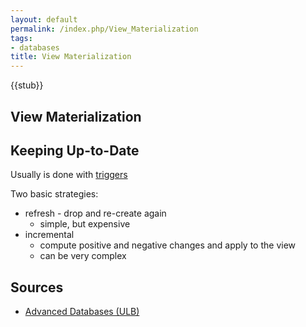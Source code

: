 ```yaml
---
layout: default
permalink: /index.php/View_Materialization
tags:
- databases
title: View Materialization
---
```

{{stub}}

## View Materialization


## Keeping Up-to-Date
Usually is done with [triggers](Active_Databases)

Two basic strategies:
- refresh - drop and re-create again 
  - simple, but expensive 
- incremental 
  - compute positive and negative changes and apply to the view
  - can be very complex


## Sources
- [Advanced Databases (ULB)](Advanced_Databases_(ULB))
